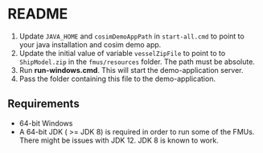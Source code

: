 
# README

1. Update `JAVA_HOME` and `cosimDemoAppPath` in `start-all.cmd` to point to your java installation and cosim demo app. 
2. Update the initial value of variable `vesselZipFile` to point to to `ShipModel.zip` in the `fmus/resources` folder. The path must be absolute.
3. Run __run-windows.cmd__. This will start the demo-application server.
4. Pass the folder containing this file to the demo-application.

## Requirements

* 64-bit Windows
* A 64-bit JDK ( >= JDK 8) is required in order to run some of the FMUs.
There might be issues with JDK 12. JDK 8 is known to work.
